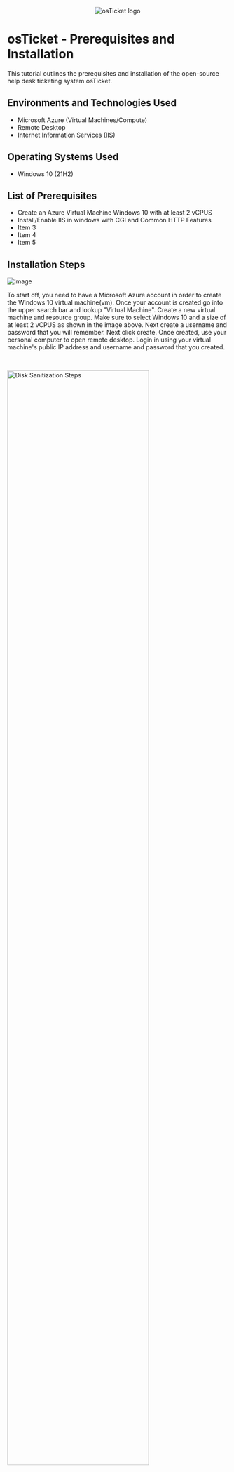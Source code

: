 <p align="center">
<img src="https://i.imgur.com/Clzj7Xs.png" alt="osTicket logo"/>
</p>

<h1>osTicket - Prerequisites and Installation</h1>
This tutorial outlines the prerequisites and installation of the open-source help desk ticketing system osTicket.<br />




<h2>Environments and Technologies Used</h2>

- Microsoft Azure (Virtual Machines/Compute)
- Remote Desktop
- Internet Information Services (IIS)

<h2>Operating Systems Used </h2>

- Windows 10</b> (21H2)

<h2>List of Prerequisites</h2>

- Create an Azure Virtual Machine Windows 10 with at least 2 vCPUS
- Install/Enable IIS in windows with CGI and Common HTTP Features
- Item 3
- Item 4
- Item 5

<h2>Installation Steps</h2>

![image](https://github.com/reecepadilla/osticket-prereqs/assets/163461509/4707bfd6-1854-4caf-b8b3-b1d366c88034)


<p>

</p>
<p>
  To start off, you need to have a Microsoft Azure account in order to create the Windows 10 virtual machine(vm). Once your account is created go into the upper search bar and lookup "Virtual Machine". Create a new virtual machine and resource group. Make sure to select Windows 10 and a size of at least 2 vCPUS as shown in the image above. Next create a username and password that you will remember. Next click create. Once created, use your personal computer to open remote desktop. Login in using your virtual machine's public IP address and username and password that you created.
</p>
<br />

<p>
<img src="https://i.imgur.com/DJmEXEB.png" height="80%" width="80%" alt="Disk Sanitization Steps"/>
</p>
<p>
Once you are logged in to your virtual machine, right click the windows button in the bottom left corner and click "run". Next type "control" and click ok. You will be take to the control panel where you will then click on "Programs". Underneath "programs and features" there should be a "turn Windows features on or off' button that you will click. Scroll down and select "Internet Information Services". Click the plus to the left of it to revel the dropdown. Next click the "World Wide Web Services" dropdown button. Then click the "Application Development Feature" dropdown button. Enable CGI by clicking on the box. Minimize the "Application Development Feature" drodown and select "Common HTTP Features" dropdwon and make sure all boxes are selected. Then click "ok" in the bottom right.
</p>
<br />

<p>
<img src="https://i.imgur.com/DJmEXEB.png" height="80%" width="80%" alt="Disk Sanitization Steps"/>
</p>
<p>
Lorem ipsum dolor sit amet, consectetur adipiscing elit, sed do eiusmod tempor incididunt ut labore et dolore magna aliqua. Ut enim ad minim veniam, quis nostrud exercitation ullamco laboris nisi ut aliquip ex ea commodo consequat. Duis aute irure dolor in reprehenderit in voluptate velit esse cillum dolore eu fugiat nulla pariatur.
</p>
<br />
